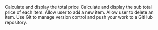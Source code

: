 Calculate and display the total price.
Calculate and display the sub total price of each item.
Allow user to add a new item.
Allow user to delete an item.
Use Git to manage version control and push your work to a GitHub repository.
